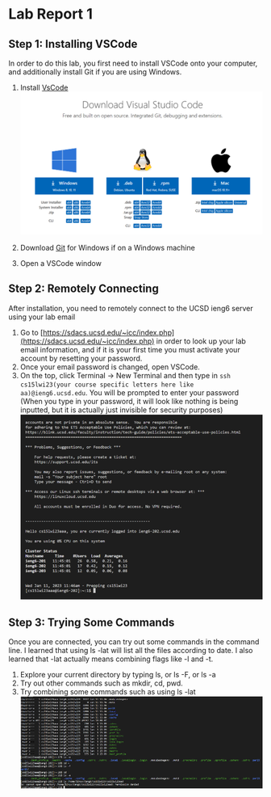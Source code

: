 # Lab Report 1

## Step 1: Installing VSCode

In order to do this lab, you first need to install VSCode onto your computer, and additionally install Git if you are using Windows.

1. Install [VsCode](https://code.visualstudio.com/download)
![Image](images/LR1Image1.PNG)

2. Download [Git](https://gitforwindows.org/) for Windows if on a Windows machine
3. Open a VSCode window

## Step 2: Remotely Connecting

After installation, you need to remotely connect to the UCSD ieng6 server using your lab email

1. Go to [https://sdacs.ucsd.edu/~icc/index.php](https://sdacs.ucsd.edu/~icc/index.php) in order to look up your lab email information, and if it is your first time you must activate your account by resetting your password. 
2. Once your email password is changed, open VSCode.
3. On the top, click Terminal -> New Terminal and then type in ```ssh cs15lwi23(your course specific letters here like aa)@ieng6.ucsd.edu```. You will be prompted to enter your password (When you type in your password, it will look like nothing is being inputted, but it is actually just invisible for security purposes)
![Image](images/LR1Image2.png)

## Step 3: Trying Some Commands

Once you are connected, you can try out some commands in the command line. I learned that using ls -lat will list all the files according to date. I also learned that 
-lat actually means combining flags like -l and -t.

1. Explore your current directory by typing ls, or ls -F, or ls -a
2. Try out other commands such as mkdir, cd, pwd.
3. Try combining some commands such as using ls -lat
![Image](images/LR1Image3.png)
